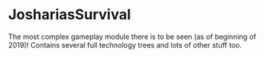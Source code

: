 JoshariasSurvival
=================

The most complex gameplay module there is to be seen (as of beginning of 
2019)! Contains several full technology trees and lots of other stuff too.
